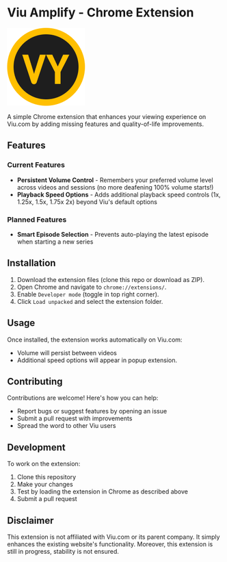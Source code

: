 # Viu Amplify - Chrome Extension

![Amplify Logo](src/static/logo.png)

A simple Chrome extension that enhances your viewing experience on Viu.com by adding missing features and quality-of-life improvements.

## Features

### Current Features

- **Persistent Volume Control** - Remembers your preferred volume level across videos and sessions (no more deafening 100% volume starts!)
- **Playback Speed Options** - Adds additional playback speed controls (1x, 1.25x, 1.5x, 1.75x 2x) beyond Viu's default options

### Planned Features

- **Smart Episode Selection** - Prevents auto-playing the latest episode when starting a new series

## Installation

1. Download the extension files (clone this repo or download as ZIP).
2. Open Chrome and navigate to `chrome://extensions/`.
3. Enable `Developer mode` (toggle in top right corner).
4. Click `Load unpacked` and select the extension folder.

## Usage

Once installed, the extension works automatically on Viu.com:

- Volume will persist between videos
- Additional speed options will appear in popup extension.

## Contributing

Contributions are welcome! Here's how you can help:

- Report bugs or suggest features by opening an issue
- Submit a pull request with improvements
- Spread the word to other Viu users

## Development

To work on the extension:

1. Clone this repository
2. Make your changes
3. Test by loading the extension in Chrome as described above
4. Submit a pull request

## Disclaimer

This extension is not affiliated with Viu.com or its parent company. It simply enhances the existing website's functionality. Moreover, this extension is still in progress, stability is not ensured.
